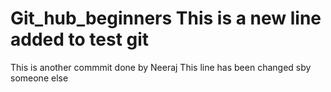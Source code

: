 # Git_hub_beginners This is a new line added to test git
This is another commmit done by Neeraj
This line has been changed sby someone else

